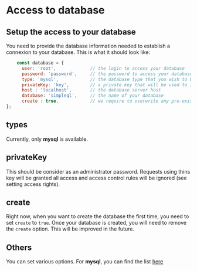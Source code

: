 # Access to database

## Setup the access to your database

You need to provide the database information needed to establish a connexion to your database. This is what it should look like:

```javascript
    const database = {
      user: 'root',             // the login to access your database
      password: 'password',     // the password to access your database
      type: 'mysql',            // the database type that you wish to be using
      privateKey: 'key',        // a private key that will be used to identify requests that can ignore access rules
      host : 'localhost',       // the database server host
      database: 'simpleql',     // the name of your database
      create : true,            // we require to overwrite any pre-existing database with the same name
};
```

## types

Currently, only **mysql** is available.

## privateKey

This should be consider as an administrator password. Requests using thins key will be granted all access and access control rules will be ignored (see setting access rights).

## create

Right now, when you want to create the database the first time, you need to set `create` to `true`. Once your database is created, you will need to remove the `create` option. This will be improved in the future.

## Others

You can set various options. For **mysql**, you can find the list [here](https://github.com/mysqljs/mysql#connection-options)


